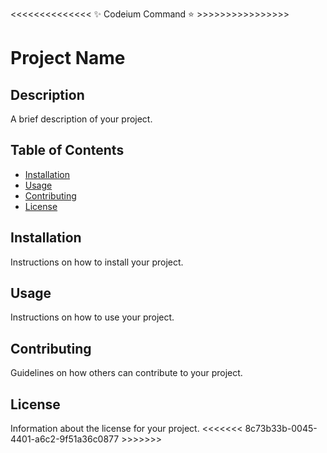 <<<<<<<<<<<<<<  ✨ Codeium Command ⭐ >>>>>>>>>>>>>>>>
# Project Name

## Description
A brief description of your project.

## Table of Contents
- [Installation](#installation)
- [Usage](#usage)
- [Contributing](#contributing)
- [License](#license)

## Installation
Instructions on how to install your project.

## Usage
Instructions on how to use your project.

## Contributing
Guidelines on how others can contribute to your project.

## License
Information about the license for your project.
<<<<<<<  8c73b33b-0045-4401-a6c2-9f51a36c0877  >>>>>>>